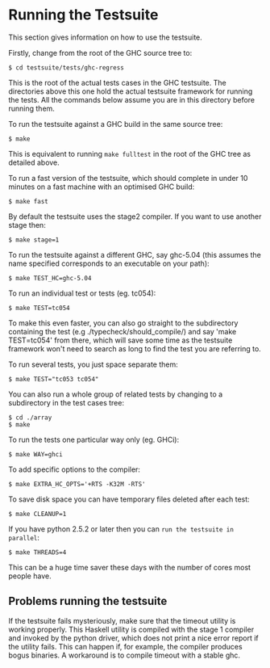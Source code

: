 # Running the Testsuite


This section gives information on how to use the testsuite.


Firstly, change from the root of the GHC source tree to:

```wiki
$ cd testsuite/tests/ghc-regress
```


This is the root of the actual tests cases in the GHC testsuite. The directories above this one hold the actual testsuite framework for running the tests. All the commands below assume you are in this directory before running them.


To run the testsuite against a GHC build in the same source tree:

```wiki
$ make
```


This is equivalent to running `make fulltest` in the root of the GHC tree as detailed above. 


To run a fast version of the testsuite, which should complete in under 10 minutes on a fast machine with an optimised GHC build:

```wiki
$ make fast
```


By default the testsuite uses the stage2 compiler. If you want to use another stage then:

```wiki
$ make stage=1
```


To run the testsuite against a different GHC, say ghc-5.04 (this assumes the name specified corresponds to an executable on your path):

```wiki
$ make TEST_HC=ghc-5.04
```


To run an individual test or tests (eg. tc054):

```wiki
$ make TEST=tc054
```


To make this even faster, you can also go straight to the subdirectory containing the test (e.g ./typecheck/should_compile/) and say 'make TEST=tc054' from there, which will save some time as the testsuite framework won't need to search as long to find the test you are referring to.


To run several tests, you just space separate them:

```wiki
$ make TEST="tc053 tc054"
```


You can also run a whole group of related tests by changing to a subdirectory in the test cases tree:

```wiki
$ cd ./array
$ make
```


To run the tests one particular way only (eg. GHCi):

```wiki
$ make WAY=ghci
```


To add specific options to the compiler:

```wiki
$ make EXTRA_HC_OPTS='+RTS -K32M -RTS' 
```


To save disk space you can have temporary files deleted after each test:

```wiki
$ make CLEANUP=1
```


If you have python 2.5.2 or later then you can ```run the testsuite in parallel```:

```wiki
$ make THREADS=4
```


This can be a huge time saver these days with the number of cores most people have.

## Problems running the testsuite


If the testsuite fails mysteriously, make sure that the timeout utility is working properly. This Haskell utility is compiled with the stage 1 compiler and invoked by the python driver, which does not print a nice error report if the utility fails. This can happen if, for example, the compiler produces bogus binaries. A workaround is to compile timeout with a stable ghc.
